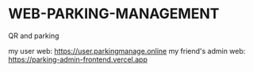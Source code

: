 # WEB-PARKING-MANAGEMENT
QR and parking 

my user web: https://user.parkingmanage.online
my friend's admin web: https://parking-admin-frontend.vercel.app